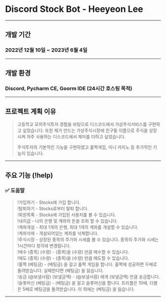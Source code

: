 # Discord Stock Bot - Heeyeon Lee
***
## 개발 기간
### 2022년 12월 10일 ~ 2023년 6월 4일
***
## 개발 환경
### Discord, Pycharm CE, Goorm IDE (24시간 호스팅 목적)
***
## 프로젝트 계획 이유
> 고등학교 모의주식투자 경험을 바탕으로 디스코드에서 가상주식서비스를 구현하고 싶었습니다.
> 또한 제가 만드는 가상주식시장에 친구들 이름으로 주식을 상장시켜 자주 사용하는 디스코드에서 재미를 더하고 싶었습니다.
>
> 주식투자의 기본적인 기능을 구현하였고 홀짝게임, 미니 카지노 등 추가적인 기능이 있습니다.
***
## 주요 기능 (!help)
### :white_check_mark: 도움말 
> !가입하기 - Stocks에 가입 합니다.  
> !탈퇴하기 - Stocks로부터 탈퇴 합니다.  
> !회원목록 - Stocks에 가입된 사용자를 볼 수 있습니다.  
> !내지갑 - 나의 은행 및 계좌의 돈을 조회 할 수 있습니다.  
> !계좌개설 - 최대 1개의 은행, 최대 1개의 계좌를 개설할 수 있습니다.  
> !계좌삭제 - 개설되어있는 계좌를 삭제합니다.  
> !주식시장 - 상장된 종목의 주가와 시세를 볼 수 있습니다. 종목의 주가와 시세는 1시간마다 정각에 변경됩니다.  
> !매수 (종목) (수량) - (종목)을 (수량) 만큼 매수할 수 있습니다.  
> !매도 (종목) (수량) - (종목)을 (수량) 만큼 매도할 수 있습니다.  
> !홀짝 (베팅금) - (베팅금) 을 걸고 홀짝 게임을 합니다. 홀짝에 성공하면 두배로 돌려받습니다. 실패한다면 (베팅금) 을 잃습니다.  
> !송금 (@보낼사람) (보낼금액) - (@보낼사람) 에게 (보낼금액) 만큼 송금합니다.  
> !슬롯머신 (베팅금) - (베팅금) 을 걸고 슬롯머신을 합니다. 트리플은 10배, 더블은 5배로 베팅금을 돌려받습니다. 이 외에는 (베팅금) 을 잃습니다.
***
